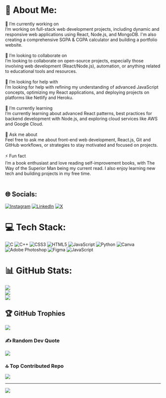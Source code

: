 # 💫 About Me:
🔭 I’m currently working on<br>I’m working on full-stack web development projects, including dynamic and responsive web applications using React, Node.js, and MongoDB. I'm also creating a comprehensive SGPA & CGPA calculator and building a portfolio website.<br><br>👯 I’m looking to collaborate on<br>I’m looking to collaborate on open-source projects, especially those involving web development (React/Node.js), automation, or anything related to educational tools and resources.<br><br>🤝 I’m looking for help with<br>I’m looking for help with refining my understanding of advanced JavaScript concepts, optimizing my React applications, and deploying projects on platforms like Netlify and Heroku.<br><br>🌱 I’m currently learning<br>I’m currently learning about advanced React patterns, best practices for backend development with Node.js, and exploring cloud services like AWS and Google Cloud.<br><br>💬 Ask me about<br>Feel free to ask me about front-end web development, React.js, Git and GitHub workflows, or strategies to stay motivated and focused on projects.<br><br>⚡ Fun fact<br>I’m a book enthusiast and love reading self-improvement books, with The Way of the Superior Man being my current read. I also enjoy learning new tech and building projects in my free time.<br><br>


## 🌐 Socials:
[![Instagram](https://img.shields.io/badge/Instagram-%23E4405F.svg?logo=Instagram&logoColor=white)](https://instagram.com/guruveer._) [![LinkedIn](https://img.shields.io/badge/LinkedIn-%230077B5.svg?logo=linkedin&logoColor=white)](https://linkedin.com/in/guruveersingh) [![X](https://img.shields.io/badge/X-black.svg?logo=X&logoColor=white)](https://x.com/GuruveerSingh_) 

# 💻 Tech Stack:
![C](https://img.shields.io/badge/c-%2300599C.svg?style=for-the-badge&logo=c&logoColor=white) ![C++](https://img.shields.io/badge/c++-%2300599C.svg?style=for-the-badge&logo=c%2B%2B&logoColor=white) ![CSS3](https://img.shields.io/badge/css3-%231572B6.svg?style=for-the-badge&logo=css3&logoColor=white) ![HTML5](https://img.shields.io/badge/html5-%23E34F26.svg?style=for-the-badge&logo=html5&logoColor=white) ![JavaScript](https://img.shields.io/badge/javascript-%23323330.svg?style=for-the-badge&logo=javascript&logoColor=%23F7DF1E) ![Python](https://img.shields.io/badge/python-3670A0?style=for-the-badge&logo=python&logoColor=ffdd54) ![Canva](https://img.shields.io/badge/Canva-%2300C4CC.svg?style=for-the-badge&logo=Canva&logoColor=white) ![Adobe Photoshop](https://img.shields.io/badge/adobe%20photoshop-%2331A8FF.svg?style=for-the-badge&logo=adobe%20photoshop&logoColor=white) ![Figma](https://img.shields.io/badge/figma-%23F24E1E.svg?style=for-the-badge&logo=figma&logoColor=white) ![JavaScript](https://img.shields.io/badge/javascript-%23323330.svg?style=for-the-badge&logo=javascript&logoColor=%23F7DF1E)
# 📊 GitHub Stats:
![](https://github-readme-stats.vercel.app/api?username=guruveer-singh&theme=dark&hide_border=false&include_all_commits=true&count_private=false)<br/>
![](https://github-readme-streak-stats.herokuapp.com/?user=guruveer-singh&theme=dark&hide_border=false)<br/>
![](https://github-readme-stats.vercel.app/api/top-langs/?username=guruveer-singh&theme=dark&hide_border=false&include_all_commits=true&count_private=false&layout=compact)

## 🏆 GitHub Trophies
![](https://github-profile-trophy.vercel.app/?username=guruveer-singh&theme=radical&no-frame=false&no-bg=true&margin-w=4)

### ✍️ Random Dev Quote
![](https://quotes-github-readme.vercel.app/api?type=horizontal&theme=radical)

### 🔝 Top Contributed Repo
![](https://github-contributor-stats.vercel.app/api?username=guruveer-singh&limit=5&theme=dark&combine_all_yearly_contributions=true)

---
[![](https://visitcount.itsvg.in/api?id=guruveer-singh&icon=0&color=0)](https://visitcount.itsvg.in)

<!-- Proudly created with GPRM ( https://gprm.itsvg.in ) -->
